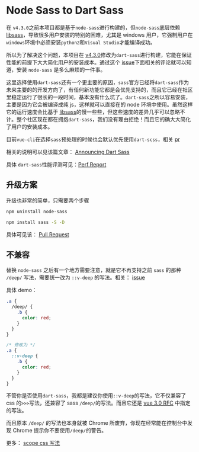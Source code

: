 # Node Sass to Dart Sass

在 `v4.3.0`之前本项目都是基于`node-sass`进行构建的，但`node-sass`底层依赖 [libsass](https://github.com/sass/libsass)，导致很多用户安装的特别的困难，尤其是 windows 用户，它强制用户在`windows`环境中必须安装`python2`和`Visual Studio`才能编译成功。

所以为了解决这个问题，本项目在 [v4.3.0](https://github.com/midfar/vue3-element-admin/pull/3040)修改为`dart-sass`进行构建，它能在保证性能的前提下大大简化用户的安装成本。通过这个 [issue](https://github.com/PanJiaChen/vue-element-admin/issues?q=is%3Aissue+is%3Aopen+sort%3Aupdated-desc)下面相关的评论就可以知道，安装 `node-sass` 是多么麻烦的一件事。

这里选择使用`dart-sass`还有一个更主要的原因，`sass`官方已经将`dart-sass`作为未来主要的的开发方向了，有任何新功能它都是会优先支持的，而且它已经在社区里稳定运行了很长的一段时间，基本没有什么坑了。`dart-sass`之所以容易安装，主要是因为它会被编译成纯 js，这样就可以直接在的 node 环境中使用。虽然这样它的运行速度会比基于 [libsass](https://github.com/sass/libsass)的慢一些些，但这些速度的差异几乎可以忽略不计。整个社区现在都在拥抱`dart-sass`，我们没有理由拒绝！而且它的确大大简化了用户的安装成本。

目前`vue-cli`在选择`sass`预处理的时候也会默认优先使用`dart-scss`，相关 [pr](https://github.com/vuejs/vue-cli/pull/3321)

相关的说明可以见该篇文章： [Announcing Dart Sass](https://sass-lang.com/blog/announcing-dart-sass)

具体 `dart-sass`性能评测可见：[Perf Report](https://github.com/sass/dart-sass/blob/master/perf.md)

## 升级方案

升级也非常的简单，只需要两个步骤

```bash
npm uninstall node-sass

npm install sass -S -D
```

具体可见该： [Pull Request](https://github.com/midfar/vue3-element-admin/pull/3040)

## 不兼容

替换 `node-sass` 之后有一个地方需要注意，就是它不再支持之前 `sass` 的那种 `/deep/` 写法，需要统一改为 `::v-deep` 的写法。相关： [issue](https://github.com/vuejs/vue-cli/issues/3399)

具体 demo：

```css
.a {
  /deep/ {
    .b {
      color: red;
    }
  }
}

/* 修改为 */
.a {
  ::v-deep {
    .b {
      color: red;
    }
  }
}
```

不管你是否使用`dart-sass`，我都是建议你使用`::v-deep`的写法，它不仅兼容了 css 的`>>>`写法，还兼容了 sass `/deep/`的写法。而且它还是 [vue 3.0 RFC](https://github.com/vuejs/rfcs/blob/scoped-styles-changes/active-rfcs/0023-scoped-styles-changes.md) 中指定的写法。

而且原本 `/deep/` 的写法也本身就被 Chrome 所废弃，你现在经常能在控制台中发现 Chrome 提示你不要使用`/deep/`的警告。

更多： [scope css 写法](https://vue-loader.vuejs.org/zh/guide/scoped-css.html#%E6%B7%B7%E7%94%A8%E6%9C%AC%E5%9C%B0%E5%92%8C%E5%85%A8%E5%B1%80%E6%A0%B7%E5%BC%8F)
